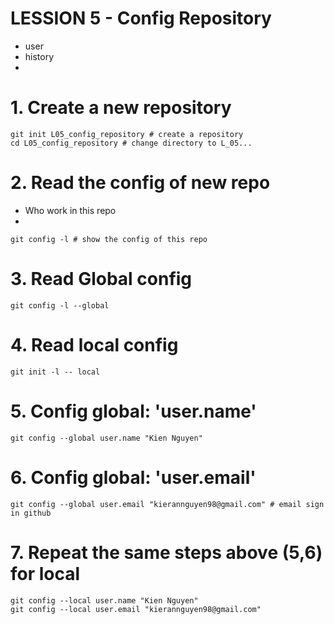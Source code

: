 # LESSION 5 - Config Repository
- user 
- history 
- 
# 1. Create a new repository 
```shell
git init L05_config_repository # create a repository 
cd L05_config_repository # change directory to L_05...
```
# 2. Read the config of new repo
- Who work in this repo
- 
```shell
git config -l # show the config of this repo
```
# 3. Read Global config 
```shell
git config -l --global
```

# 4. Read local config
```shell
git init -l -- local
```
# 5. Config global: 'user.name'
```shell
git config --global user.name "Kien Nguyen" 
```
# 6. Config global: 'user.email'
```shell
git config --global user.email "kierannguyen98@gmail.com" # email sign in github
```
# 7. Repeat the same steps above (5,6) for local
```shell
git config --local user.name "Kien Nguyen" 
git config --local user.email "kierannguyen98@gmail.com"
```